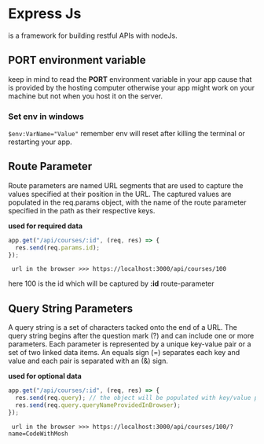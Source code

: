 # Express Js

is a framework for building restful APIs with nodeJs.

## PORT environment variable

keep in mind to read the **PORT** environment variable in your app cause that is provided by the hosting computer otherwise your app might work on your machine but not when you host it on the server.

### Set env in windows

`$env:VarName="Value"` remember env will reset after killing the terminal or restarting your app.

## Route Parameter

Route parameters are named URL segments that are used to capture the values specified at their position in the URL. The captured values are populated in the req.params object, with the name of the route parameter specified in the path as their respective keys.

**used for required data**

```js
app.get("/api/courses/:id", (req, res) => {
  res.send(req.params.id);
});
```

` url in the browser >>> https://localhost:3000/api/courses/100`

here 100 is the id which will be captured by **:id** route-parameter

## Query String Parameters

A query string is a set of characters tacked onto the end of a URL. The query string begins after the question mark (?) and can include one or more parameters. Each parameter is represented by a unique key-value pair or a set of two linked data items. An equals sign (=) separates each key and value and each pair is separated with an (&) sign.

**used for optional data**

```js
app.get("/api/courses/:id", (req, res) => {
  res.send(req.query); // the object will be populated with key/value pairs specified in the url
  res.send(req.query.queryNameProvidedInBrowser);
});
```

` url in the browser >>> https://localhost:3000/api/courses/100/?name=CodeWithMosh`

